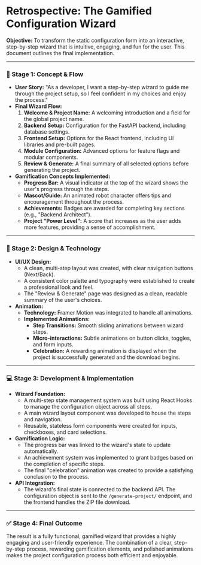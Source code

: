 # Retrospective: The Gamified Configuration Wizard

**Objective:** To transform the static configuration form into an interactive, step-by-step wizard that is intuitive, engaging, and fun for the user. This document outlines the final implementation.

---

### 🔵 Stage 1: Concept & Flow

- **User Story:** "As a developer, I want a step-by-step wizard to guide me through the project setup, so I feel confident in my choices and enjoy the process."
- **Final Wizard Flow:**
  1.  **Welcome & Project Name:** A welcoming introduction and a field for the global project name.
  2.  **Backend Setup:** Configuration for the FastAPI backend, including database settings.
  3.  **Frontend Setup:** Options for the React frontend, including UI libraries and pre-built pages.
  4.  **Module Configuration:** Advanced options for feature flags and modular components.
  5.  **Review & Generate:** A final summary of all selected options before generating the project.
- **Gamification Concepts Implemented:**
  - **Progress Bar:** A visual indicator at the top of the wizard shows the user's progress through the steps.
  - **Mascot/Guide:** An animated robot character offers tips and encouragement throughout the process.
  - **Achievements:** Badges are awarded for completing key sections (e.g., "Backend Architect").
  - **Project "Power Level":** A score that increases as the user adds more features, providing a sense of accomplishment.

---

### 🎨 Stage 2: Design & Technology

- **UI/UX Design:**
  - A clean, multi-step layout was created, with clear navigation buttons (Next/Back).
  - A consistent color palette and typography were established to create a professional look and feel.
  - The "Review & Generate" page was designed as a clean, readable summary of the user's choices.
- **Animation:**
  - **Technology:** Framer Motion was integrated to handle all animations.
  - **Implemented Animations:**
    - **Step Transitions:** Smooth sliding animations between wizard steps.
    - **Micro-interactions:** Subtle animations on button clicks, toggles, and form inputs.
    - **Celebration:** A rewarding animation is displayed when the project is successfully generated and the download begins.

---

### 💻 Stage 3: Development & Implementation

- **Wizard Foundation:**
  - A multi-step state management system was built using React Hooks to manage the configuration object across all steps.
  - A main wizard layout component was developed to house the steps and navigation.
  - Reusable, stateless form components were created for inputs, checkboxes, and card selections.
- **Gamification Logic:**
  - The progress bar was linked to the wizard's state to update automatically.
  - An achievement system was implemented to grant badges based on the completion of specific steps.
  - The final "celebration" animation was created to provide a satisfying conclusion to the process.
- **API Integration:**
  - The wizard's final state is connected to the backend API. The configuration object is sent to the `/generate-project/` endpoint, and the frontend handles the ZIP file download.

---

### ✅ Stage 4: Final Outcome

The result is a fully functional, gamified wizard that provides a highly engaging and user-friendly experience. The combination of a clear, step-by-step process, rewarding gamification elements, and polished animations makes the project configuration process both efficient and enjoyable.
